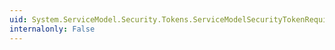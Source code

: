 ```yaml
---
uid: System.ServiceModel.Security.Tokens.ServiceModelSecurityTokenRequirement.SecurityAlgorithmSuite
internalonly: False
---
```

